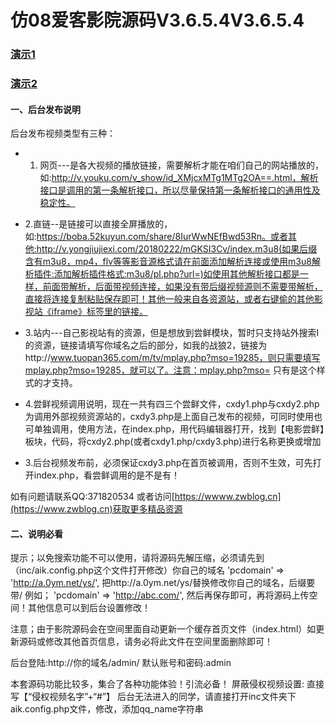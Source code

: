 #    仿08爱客影院源码V3.6.5.4V3.6.5.4
### [演示1](http://video.zwblog.cn)
### [演示2](https://video.zhangwei.org)
#### 一、后台发布说明
后台发布视频类型有三种：
* 1. 网页---是各大视频的播放链接，需要解析才能在咱们自己的网站播放的，如:http://v.youku.com/v_show/id_XMjcxMTg1MTg2OA==.html，解析接口是调用的第一条解析接口，所以尽量保持第一条解析接口的通用性及稳定性。
* 2.直链--是链接可以直接全屏播放的，如:https://boba.52kuyun.com/share/8IurWwNEfBwd53Rn。或者其他:http://v.yongjiujiexi.com/20180222/mGKSI3Cv/index.m3u8(如果后缀含有m3u8，mp4，flv等等影音源格式请在前面添加解析连接或使用m3u8解析插件:添加解析插件格式:m3u8/pl.php?url=)如使用其他解析接口都是一样，前面带解析，后面带视频连接，如果没有带后缀视频源则不需要带解析，直接将连接复制粘贴保存即可！其他一般来自各资源站，或者右键偷的其他影视站《iframe》标签里的链接。
* 3.站内---自己影视站有的资源，但是想放到尝鲜模块，暂时只支持站外搜索Ⅰ的资源，链接请填写你域名之后的部分，如我的战狼2，链接为http://www.tuopan365.com/m/tv/mplay.php?mso=19285，则只需要填写mplay.php?mso=19285，就可以了。注意：mplay.php?mso= 只有是这个样式的才支持。

* 4.尝鲜视频调用说明，现在一共有四三个尝鲜文件，cxdy1.php与cxdy2.php为调用外部视频资源站的，cxdy3.php是上面自己发布的视频，可同时使用也可单独调用，使用方法，在index.php，用代码编辑器打开，找到【电影尝鲜】板块，代码<?php include './data/cxdy2.php';?>，将cxdy2.php(或者cxdy1.php/cxdy3.php)进行名称更换或增加

* 3.后台视频发布前，必须保证cxdy3.php在首页被调用，否则不生效，可先打开index.php，看尝鲜调用的是不是有！

如有问题请联系QQ:371820534
或者访问[https://wwww.zwblog.cn](https://www.zwblog.cn)获取更多精品资源

#### 二、说明必看
提示；以免搜索功能不可以使用，请将源码先解压缩，必须请先到（inc/aik.config.php这个文件打开修改）你自己的域名  'pcdomain' => 'http://a.0ym.net/ys/',
把http://a.0ym.net/ys/替换修改你自己的域名，后缀要带/
例如；
'pcdomain' => 'http://abc.com/',
然后再保存即可，再将源码上传空间！其他信息可以到后台设置修改！

注意；由于影院源码会在空间里面自动更新一个缓存首页文件（index.html）如更新源码或修改其他首页信息，请务必将此文件在空间里面删除即可！


后台登陆:http://你的域名/admin/
默认账号和密码:admin

本套源码功能比较多，集合了各种功能体验！引流必备！
屏蔽侵权视频设置:
直接写【“侵权视频名字”+“#”】
后台无法进入的同学，请直接打开inc文件夹下aik.config.php文件，修改，添加qq_name字符串
